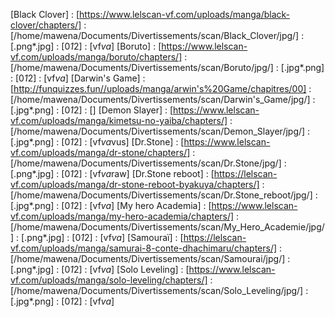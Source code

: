 [Black Clover] : [https://www.lelscan-vf.com/uploads/manga/black-clover/chapters/] : [/home/mawena/Documents/Divertissements/scan/Black_Clover/jpg/] : [.png*.jpg] : [0*1*2] : [vf*va*]
[Boruto] : [https://www.lelscan-vf.com/uploads/manga/boruto/chapters/] : [/home/mawena/Documents/Divertissements/scan/Boruto/jpg/] : [.jpg*.png] : [0*1*2] : [vf*va*]
[Darwin's Game] : [http://funquizzes.fun//uploads/manga/arwin's%20Game/chapitres/00] : [/home/mawena/Documents/Divertissements/scan/Darwin's_Game/jpg/] : [.jpg*.png] : [0*1*2] : []
[Demon Slayer] : [https://www.lelscan-vf.com/uploads/manga/kimetsu-no-yaiba/chapters/] : [/home/mawena/Documents/Divertissements/scan/Demon_Slayer/jpg/] : [.jpg*.png] : [0*1*2] : [vf*va*vus]
[Dr.Stone] : [https://www.lelscan-vf.com/uploads/manga/dr-stone/chapters/] : [/home/mawena/Documents/Divertissements/scan/Dr.Stone/jpg/] : [.png*.jpg] : [0*1*2] : [vf*va*raw]
[Dr.Stone reboot] : [https://lelscan-vf.com/uploads/manga/dr-stone-reboot-byakuya/chapters/] : [/home/mawena/Documents/Divertissements/scan/Dr.Stone_reboot/jpg/] : [.jpg*.png] : [0*1*2] : [vf*va*]
[My hero Academia] : [https://www.lelscan-vf.com/uploads/manga/my-hero-academia/chapters/] : [/home/mawena/Documents/Divertissements/scan/My_Hero_Academie/jpg/] : [.png*.jpg] : [0*1*2] : [vf*va*]
[Samouraï] : [https://lelscan-vf.com/uploads/manga/samurai-8-conte-dhachimaru/chapters/] : [/home/mawena/Documents/Divertissements/scan/Samourai/jpg/] : [.png*.jpg] : [0*1*2] : [vf*va*]
[Solo Leveling] : [https://www.lelscan-vf.com/uploads/manga/solo-leveling/chapters/] : [/home/mawena/Documents/Divertissements/scan/Solo_Leveling/jpg/] : [.jpg*.png] : [0*1*2] : [vf*va*]